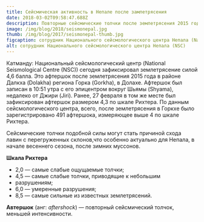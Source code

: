 ```yaml
---
title: Сейсмическая активность в Непале после замлетрясения
date: 2018-03-02T09:58:47.688Z
description: Повторные сейсмические толчки после землетрясения 2015 года  могут стать причиной схода лавин с перегруженных склонов,что особенно актуально для Непала, в начале весеннего сезона 2018 года, после зимних муссонов. 
image: /img/blog/2018/seismonepal.jpg
thumb: /img/blog/2017/seismonepal-thumb.jpg
figcaption: сотрудник Национального сейсмологического центра Непала (National Seismological Centre)
alt: сотрудник Национального сейсмологического центра Непала (NSC)
---
```

Катманду: Национальный сейсмологический центр (National Seismological Centre (NSC)) сегодня зафиксировал землетрясение силой 4,6 балла. Это афтершок после землетрясения 2015 года в районе Далкха (Dolakha) региона Горка (Gorkha), в Долахе. Афтершок был записан в 10:51 утра с его эпицентром вокруг Шьямы (Shyama), недалеко от Джири (Jiri). Ранее, 27 февраля в том же месте был зафиксирован афтершок размером 4,3 по шкале Рихтера. По данным сейсмологического центра, всего, после землетрясения в Горкхе было зарегистрировано 491 афтершока, измеряющее выше 4 по шкале Рихтера.

Сейсмические толчки подобной силы могут стать причиной схода лавин с перегруженных склонов,что особенно актуально для Непала, в начале весеннего сезона, после зимних муссонов.

**Шкала Рихтера**

- 2,0 — самые слабые ощущаемые толчки;
- 4,5 — самые слабые толчки, приводящие к небольшим
- разрушениям;
- 6,0 — умеренные разрушения;
- 8,5 — самые сильные из известных землетрясений.

**Автершок**  (анг: *aftershock*) — повторный сейсмический толчок, меньшей интенсивности.
